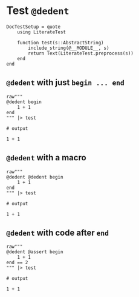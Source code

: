 # Test `@dedent`

```@meta
DocTestSetup = quote
    using LiterateTest

    function test(s::AbstractString)
        include_string(@__MODULE__, s)
        return Text(LiterateTest.preprocess(s))
    end
end
```

## `@dedent` with just `begin ... end`

```jldoctest
raw"""
@dedent begin
    1 + 1
end
""" |> test

# output

1 + 1
```

## `@dedent` with a macro

```jldoctest
raw"""
@dedent @dedent begin
    1 + 1
end
""" |> test

# output

1 + 1
```

## `@dedent` with code after `end`

```jldoctest
raw"""
@dedent @assert begin
    1 + 1
end == 2
""" |> test

# output

1 + 1
```
